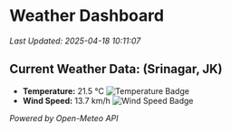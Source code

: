 
# Weather Dashboard

_Last Updated: 2025-04-18 10:11:07_

## Current Weather Data: (Srinagar, JK)
- **Temperature:** 21.5 °C ![Temperature Badge](https://img.shields.io/badge/Temperature-Medium%20Temp-green)
- **Wind Speed:** 13.7 km/h ![Wind Speed Badge](https://img.shields.io/badge/Wind%20Speed-Light%20Wind-blue)

*Powered by Open-Meteo API*
